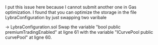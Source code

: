 I put this issue here because I cannot submit another one in Gas optimization.
I found that you can optimize the storage in the file LybraConfiguration by just swapping two varibale

-> LybraConfiguration.sol
  Swap the variable "bool public premiumTradingEnabled" at ligne 61 with the variable "ICurvePool public curvePool" at ligne 60.